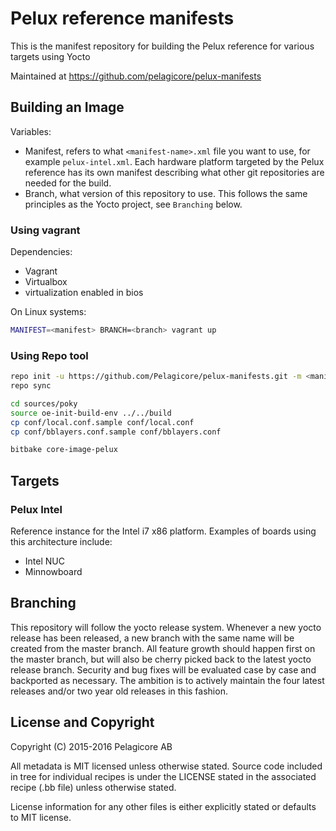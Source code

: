 Pelux reference manifests
=========================
This is the manifest repository for building the Pelux reference for various targets using Yocto 

Maintained at https://github.com/pelagicore/pelux-manifests

Building an Image
-----------------
Variables:
* Manifest, refers to what `<manifest-name>.xml` file you want to use, for example `pelux-intel.xml`. Each hardware platform targeted by the Pelux reference has its own manifest describing what other git repositories are needed for the build.
* Branch, what version of this repository to use. This follows the same principles as the Yocto project, see `Branching` below. 


### Using vagrant

Dependencies:

* Vagrant
* Virtualbox
* virtualization enabled in bios

On Linux systems:
```bash
MANIFEST=<manifest> BRANCH=<branch> vagrant up
```

### Using Repo tool

```bash
repo init -u https://github.com/Pelagicore/pelux-manifests.git -m <manifest> -b <branch>
repo sync

cd sources/poky
source oe-init-build-env ../../build
cp conf/local.conf.sample conf/local.conf
cp conf/bblayers.conf.sample conf/bblayers.conf

bitbake core-image-pelux
```

Targets
-------

### Pelux Intel
Reference instance for the Intel i7 x86 platform. Examples of boards using this architecture include:

* Intel NUC
* Minnowboard

Branching
---------
This repository will follow the yocto release system. Whenever a new yocto
release has been released, a new branch with the same name will be created
from the master branch.
All feature growth should happen first on the master branch, but will also be
cherry picked back to the latest yocto release branch. Security and bug fixes
will be evaluated case by case and backported as necessary. The ambition is to
actively maintain the four latest releases and/or two year old releases in
this fashion.

License and Copyright
---------------------
Copyright (C) 2015-2016 Pelagicore AB

All metadata is MIT licensed unless otherwise stated. Source code included
in tree for individual recipes is under the LICENSE stated in the associated
recipe (.bb file) unless otherwise stated.

License information for any other files is either explicitly stated
or defaults to MIT license.

